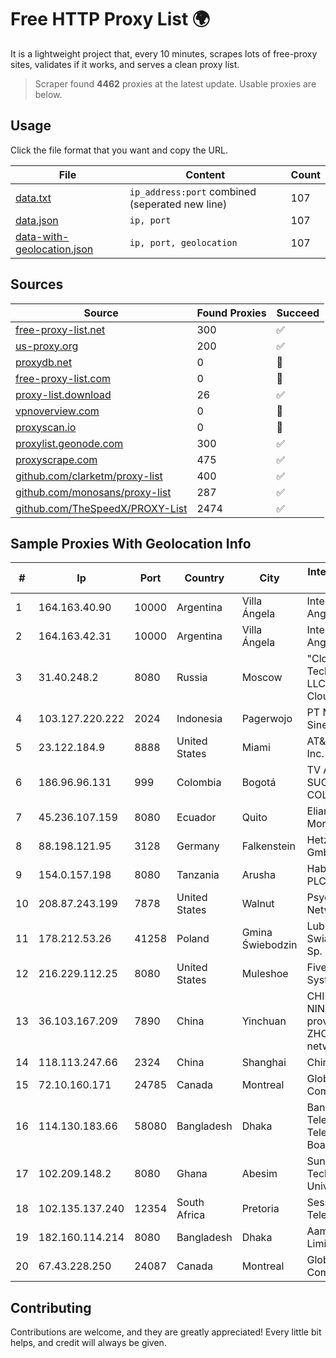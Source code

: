 
# Free HTTP Proxy List 🌍

It is a lightweight project that, every 10 minutes, scrapes lots of free-proxy sites, validates if it works, and serves a clean proxy list.


> Scraper found **4462** proxies at the latest update. Usable proxies are below.

## Usage

Click the file format that you want and copy the URL.


|File|Content|Count|
|----|-------|-----|
|[data.txt](https://raw.githubusercontent.com/themiralay/Proxy-List-World/master/data.txt)|`ip_address:port` combined (seperated new line)|107|
|[data.json](https://raw.githubusercontent.com/themiralay/Proxy-List-World/master/data.json)|`ip, port`|107|
|[data-with-geolocation.json](https://raw.githubusercontent.com/themiralay/Proxy-List-World/master/data-with-geolocation.json)|`ip, port, geolocation`|107|

## Sources

|Source|Found Proxies|Succeed|
|------|-------------|-------|
|[free-proxy-list.net](https://free-proxy-list.net)|300|✅|
|[us-proxy.org](https://www.us-proxy.org)|200|✅|
|[proxydb.net](http://proxydb.net)|0|🚫|
|[free-proxy-list.com](https://free-proxy-list.com/?page=&port=&type%5B%5D=http&type%5B%5D=https&up_time=0&search=Search)|0|🚫|
|[proxy-list.download](https://www.proxy-list.download/HTTP)|26|✅|
|[vpnoverview.com](https://vpnoverview.com/privacy/anonymous-browsing/free-proxy-servers)|0|🚫|
|[proxyscan.io](https://www.proxyscan.io)|0|🚫|
|[proxylist.geonode.com](https://proxylist.geonode.com/api/proxy-list?limit=300&page=1&sort_by=lastChecked&sort_type=desc&protocols=http,https)|300|✅|
|[proxyscrape.com](https://api.proxyscrape.com/v2/?request=displayproxies&protocol=http&timeout=10000&country=all&ssl=all&anonymity=all)|475|✅|
|[github.com/clarketm/proxy-list](https://raw.githubusercontent.com/clarketm/proxy-list/master/proxy-list-raw.txt)|400|✅|
|[github.com/monosans/proxy-list](https://raw.githubusercontent.com/monosans/proxy-list/main/proxies/http.txt)|287|✅|
|[github.com/TheSpeedX/PROXY-List](https://raw.githubusercontent.com/TheSpeedX/PROXY-List/master/http.txt)|2474|✅|


## Sample Proxies With Geolocation Info

|#|Ip|Port|Country|City|Internet Service Provider|
|-|--|----|-------|----|-------------------------|
|1|164.163.40.90|10000|Argentina|Villa Ángela|Interret Villa Angela SRL|
|2|164.163.42.31|10000|Argentina|Villa Ángela|Interret Villa Angela SRL|
|3|31.40.248.2|8080|Russia|Moscow|"Cloud Technologies" LLC trading as Cloud.ru|
|4|103.127.220.222|2024|Indonesia|Pagerwojo|PT Multi Guna Sinergi|
|5|23.122.184.9|8888|United States|Miami|AT&T Services, Inc.|
|6|186.96.96.131|999|Colombia|Bogotá|TV AZTECA SUCURSAL COLOMBIA|
|7|45.236.107.159|8080|Ecuador|Quito|Eliana Vanessa Morocho Oña|
|8|88.198.121.95|3128|Germany|Falkenstein|Hetzner Online GmbH|
|9|154.0.157.198|8080|Tanzania|Arusha|Habari Node PLC Dar TIX|
|10|208.87.243.199|7878|United States|Walnut|Psychz Networks|
|11|178.212.53.26|41258|Poland|Gmina Świebodzin|Lubuskie Sieci Swiatlowodowe Sp. z o. o.|
|12|216.229.112.25|8080|United States|Muleshoe|Five Area Systems, LLC|
|13|36.103.167.209|7890|China|Yinchuan|CHINANET NINGXIA province ZHONGWEI IDC network|
|14|118.113.247.66|2324|China|Shanghai|Chinanet|
|15|72.10.160.171|24785|Canada|Montreal|GloboTech Communications|
|16|114.130.183.66|58080|Bangladesh|Dhaka|Bangladesh Telegraph & Telephone Board|
|17|102.209.148.2|8080|Ghana|Abesim|Sunyani Technical University|
|18|102.135.137.240|12354|South Africa|Pretoria|Session Telecoms|
|19|182.160.114.214|8080|Bangladesh|Dhaka|Aamra Networks Limited|
|20|67.43.228.250|24087|Canada|Montreal|GloboTech Communications|



## Contributing

Contributions are welcome, and they are greatly appreciated! Every
little bit helps, and credit will always be given.

